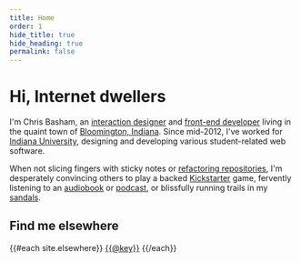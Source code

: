 ```yaml
---
title: Home
order: 1
hide_title: true
hide_heading: true
permalink: false
---
```


# Hi, Internet dwellers

I'm Chris Basham, an [interaction designer](http://en.wikipedia.org/wiki/Interaction_design) and [front-end developer](http://en.wikipedia.org/wiki/Front_end_development) living in the quaint town of [Bloomington, Indiana](http://en.wikipedia.org/wiki/Bloomington,_Indiana). Since <time datetime="2012-07">mid-2012</time>, I've worked for [Indiana University](http://www.iu.edu/), designing and developing various student-related web software.

When not slicing fingers with sticky notes or [refactoring repositories](https://github.com/basham), I'm desperately convincing others to play a backed [Kickstarter](https://www.kickstarter.com/profile/1468456177) game, fervently listening to an [audiobook](http://www.audible.com) or [podcast](http://99percentinvisible.org/), or blissfully running trails in my [sandals](http://www.lunasandals.com/).

## Find me elsewhere

<p class="Elsewhere">
{{#each site.elsewhere}}
  <a class="Button" href="{{this}}">{{@key}}</a>
{{/each}}
</p>
